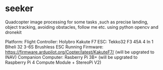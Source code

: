 # seeker
Quadcopter image processing for some tasks ,such as precise landing, object tracking, avoiding obstacles, follow me etc.
using python opencv and dronekit

Platform:
Flight Controller: Holybro Kakute F7
ESC: Tekko32 F3 45A 4 In 1 Blheli 32 3-6S Brushless ESC 
Running Firmware: https://firmware.ardupilot.org/Copter/latest/KakuteF7/ (will be upgrated to INAV)
Companion Computer: Rasberry Pi 3B+ (will be upgrated to Raspberry Pi 4 Compute Module + StereoPi V2)

